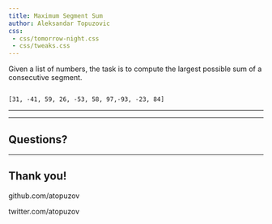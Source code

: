 ```yaml
---
title: Maximum Segment Sum
author: Aleksandar Topuzovic
css:
 - css/tomorrow-night.css
 - css/tweaks.css
---
```


Given a list of numbers, the task is to compute the largest possible sum of a consecutive segment.

<pre class="lang-haskell">
<code data-line-numbers data-trim data-noescape>
<span class="fragment fade-out" data-fragment-index="1">[31, -41,</span> 59, 26, -53, 58, 97<span class="fragment fade-out" data-fragment-index="1">,-93, -23, 84]</span>
</code></pre>

---



---

## Questions?

---

## Thank you!

github.com/atopuzov

twitter.com/atopuzov
